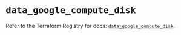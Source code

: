 # `data_google_compute_disk`

Refer to the Terraform Registry for docs: [`data_google_compute_disk`](https://registry.terraform.io/providers/hashicorp/google/5.14.0/docs/data-sources/compute_disk).
